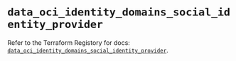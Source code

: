 # `data_oci_identity_domains_social_identity_provider`

Refer to the Terraform Registory for docs: [`data_oci_identity_domains_social_identity_provider`](https://registry.terraform.io/providers/oracle/oci/6.18.0/docs/data-sources/identity_domains_social_identity_provider).
